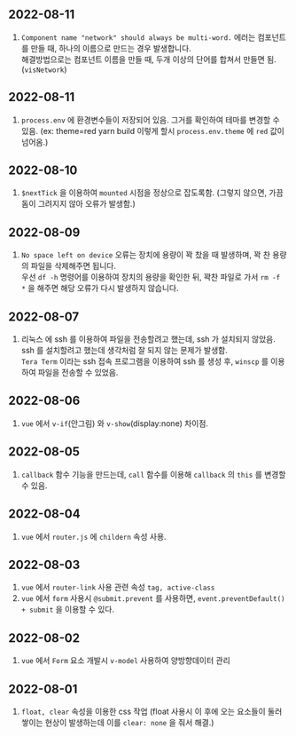 ## 2022-08-11

1. `Component name "network" should always be multi-word.` 에러는 컴포넌트를 만들 때, 하나의 이름으로 만드는 경우 발생합니다. <br/>
해결방법으로는 컴포넌트 이름을 만들 때, 두개 이상의 단어를 합쳐서 만들면 됨. (`visNetwork`)

## 2022-08-11

1. `process.env` 에 환경변수들이 저장되어 있음. 그거를 확인하여 테마를 변경할 수 있음. (ex: theme=red yarn build 이렇게 할시 `process.env.theme` 에 `red` 값이 넘어옴.)

## 2022-08-10

1. `$nextTick` 을 이용하여 `mounted` 시점을 정상으로 잡도록함. (그렇지 않으면, 가끔 돔이 그려지지 않아 오류가 발생함.)

## 2022-08-09

1. `No space left on device` 오류는 장치에 용량이 꽉 찼을 때 발생하며, 꽉 찬 용량의 파일을 삭제해주면 됩니다. <br/>
우선 `df -h` 명령어를 이용하여 장치의 용량을 확인한 뒤, 꽉찬 파일로 가서 `rm -f *` 을 해주면 해당 오류가 다시 발생하지 않습니다.

## 2022-08-07

1. 리눅스 에 ssh 를 이용하여 파일을 전송할려고 했는데, ssh 가 설치되지 않았음. ssh 를 설치할려고 했는데 생각처럼 잘 되지 않는 문제가 발생함. <br/>
`Tera Term` 이라는 ssh 접속 프로그램을 이용하여 ssh 를 생성 후, `winscp` 를 이용하여 파일을 전송할 수 있었음. 

## 2022-08-06

1. `vue` 에서 `v-if`(안그림) 와 `v-show`(display:none) 차이점.

## 2022-08-05

1. `callback` 함수 기능을 만드는데, `call` 함수를 이용해 `callback` 의 `this` 를 변경할 수 있음.

## 2022-08-04

1. `vue` 에서 `router.js` 에 `childern` 속성 사용.

## 2022-08-03

1. `vue` 에서 `router-link` 사용 관련 속성 `tag, active-class`
2. `vue` 에서 `form` 사용시 `@submit.prevent` 를 사용하면, `event.preventDefault() + submit` 을 이용할 수 있다.

## 2022-08-02

1. `vue` 에서 `Form` 요소 개발시 `v-model` 사용하여 양방향데이터 관리

## 2022-08-01

1. `float, clear` 속성을 이용한 css 작업 (float 사용시 이 후에 오는 요소들이 둘러쌓이는 현상이 발생하는데 이를 `clear: none` 을 줘서 해결.)
